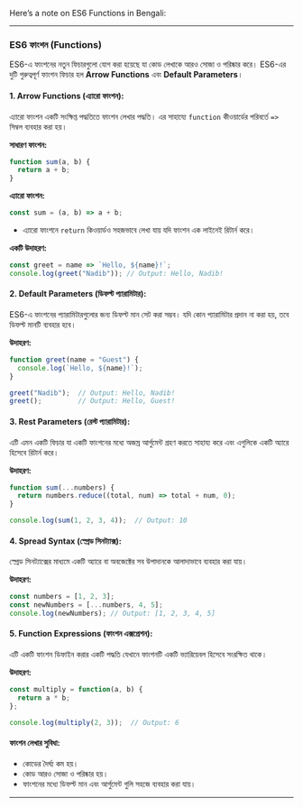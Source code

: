 Here’s a note on ES6 Functions in Bengali:

---

### **ES6 ফাংশন (Functions)**

ES6-এ ফাংশনের নতুন ফিচারগুলো যোগ করা হয়েছে যা কোড লেখাকে আরও সোজা ও পরিষ্কার করে। ES6-এর দুটি গুরুত্বপূর্ণ ফাংশন ফিচার হল **Arrow Functions** এবং **Default Parameters**।

#### **1. Arrow Functions (এ্যারো ফাংশন):**
এ্যারো ফাংশন একটি সংক্ষিপ্ত পদ্ধতিতে ফাংশন লেখার পদ্ধতি। এর সাহায্যে `function` কীওয়ার্ডের পরিবর্তে `=>` সিম্বল ব্যবহার করা হয়।

**সাধারণ ফাংশন:**
```javascript
function sum(a, b) {
  return a + b;
}
```

**এ্যারো ফাংশন:**
```javascript
const sum = (a, b) => a + b;
```

- এ্যারো ফাংশনে `return` কিওয়ার্ডও সহজভাবে লেখা যায় যদি ফাংশন এক লাইনেই রিটার্ন করে।

**একটি উদাহরণ:**
```javascript
const greet = name => `Hello, ${name}!`;
console.log(greet("Nadib")); // Output: Hello, Nadib!
```

#### **2. Default Parameters (ডিফল্ট প্যারামিটার):**
ES6-এ ফাংশনের প্যারামিটারগুলোর জন্য ডিফল্ট মান সেট করা সম্ভব। যদি কোন প্যারামিটার প্রদান না করা হয়, তবে ডিফল্ট মানটি ব্যবহার হবে।

**উদাহরণ:**
```javascript
function greet(name = "Guest") {
  console.log(`Hello, ${name}!`);
}

greet("Nadib");  // Output: Hello, Nadib!
greet();         // Output: Hello, Guest!
```

#### **3. Rest Parameters (রেস্ট প্যারামিটার):**
এটি এমন একটি ফিচার যা একটি ফাংশনের মধ্যে অজস্র আর্গুমেন্ট গ্রহণ করতে সাহায্য করে এবং এগুলিকে একটি অ্যারে হিসেবে রিটার্ন করে।

**উদাহরণ:**
```javascript
function sum(...numbers) {
  return numbers.reduce((total, num) => total + num, 0);
}

console.log(sum(1, 2, 3, 4));  // Output: 10
```

#### **4. Spread Syntax (স্প্রেড সিনট্যাক্স):**
স্প্রেড সিনট্যাক্সের মাধ্যমে একটি অ্যারে বা অবজেক্টের সব উপাদানকে আলাদাভাবে ব্যবহার করা যায়।

**উদাহরণ:**
```javascript
const numbers = [1, 2, 3];
const newNumbers = [...numbers, 4, 5];
console.log(newNumbers); // Output: [1, 2, 3, 4, 5]
```

#### **5. Function Expressions (ফাংশন এক্সপ্রেশন):**
এটি একটি ফাংশন ডিফাইন করার একটি পদ্ধতি যেখানে ফাংশনটি একটি ভ্যারিয়েবল হিসেবে সংরক্ষিত থাকে।

**উদাহরণ:**
```javascript
const multiply = function(a, b) {
  return a * b;
};

console.log(multiply(2, 3));  // Output: 6
```

#### **ফাংশন লেখার সুবিধা:**
- কোডের দৈর্ঘ্য কম হয়।
- কোড আরও সোজা ও পরিষ্কার হয়।
- ফাংশনের মধ্যে ডিফল্ট মান এবং আর্গুমেন্ট গুলি সহজে ব্যবহার করা যায়।

---
